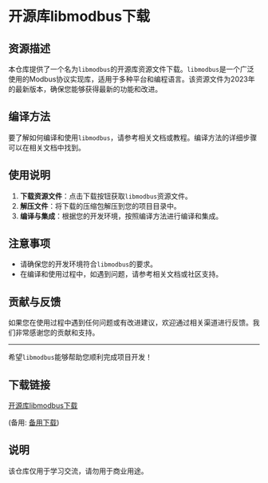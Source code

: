 # 开源库libmodbus下载

## 资源描述

本仓库提供了一个名为`libmodbus`的开源库资源文件下载。`libmodbus`是一个广泛使用的Modbus协议实现库，适用于多种平台和编程语言。该资源文件为2023年的最新版本，确保您能够获得最新的功能和改进。

## 编译方法

要了解如何编译和使用`libmodbus`，请参考相关文档或教程。编译方法的详细步骤可以在相关文档中找到。

## 使用说明

1. **下载资源文件**：点击下载按钮获取`libmodbus`资源文件。
2. **解压文件**：将下载的压缩包解压到您的项目目录中。
3. **编译与集成**：根据您的开发环境，按照编译方法进行编译和集成。

## 注意事项

- 请确保您的开发环境符合`libmodbus`的要求。
- 在编译和使用过程中，如遇到问题，请参考相关文档或社区支持。

## 贡献与反馈

如果您在使用过程中遇到任何问题或有改进建议，欢迎通过相关渠道进行反馈。我们非常感谢您的贡献和支持。

---

希望`libmodbus`能够帮助您顺利完成项目开发！

## 下载链接
[开源库libmodbus下载](https://pan.quark.cn/s/b854e27096af) 

(备用: [备用下载](https://pan.baidu.com/s/1ZGCGtdPJhmMeWe9jlpSg1A?pwd=1234))

## 说明

该仓库仅用于学习交流，请勿用于商业用途。
